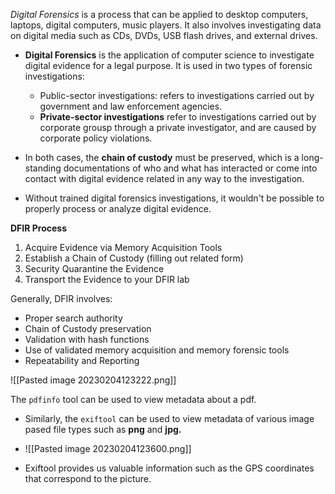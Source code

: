 
*Digital Forensics* is a process that can be applied to desktop computers, laptops, digital computers, music players. It also involves investigating data on digital media such as CDs, DVDs, USB flash drives, and external drives.

- **Digital Forensics** is the application of computer science to investigate digital evidence for a legal purpose. It is used in two types of forensic investigations:
	- Public-sector investigations: refers to investigations carried out by government and law enforcement agencies.
	- **Private-sector investigations** refer to investigations carried out by corporate grousp through a private investigator, and are caused by corporate policy violations.


- In both cases, the **chain of custody** must be preserved, which is a long-standing documentations of who and what has interacted or come into contact with digital evidence related in any way to the investigation.

- Without trained digital forensics investigations, it wouldn't be possible to properly process or analyze digital evidence.


**DFIR Process**

1. Acquire Evidence via Memory Acquisition Tools
2. Establish a Chain of Custody (filling out related form)
3. Security Quarantine the Evidence
4. Transport the Evidence to your DFIR lab

Generally, DFIR involves:

- Proper search authority
- Chain of Custody preservation
- Validation with hash functions
- Use of validated memory acquisition and memory forensic tools
- Repeatability and Reporting


![[Pasted image 20230204123222.png]]

The `pdfinfo` tool can be used to view metadata about a pdf.

- Similarly, the `exiftool` can be used to view metadata of various image pased file types such as **png** and **jpg.** 

- ![[Pasted image 20230204123600.png]]

- Exiftool provides us valuable information such as the GPS coordinates that correspond to the picture.